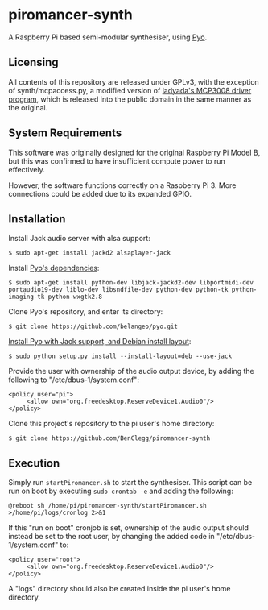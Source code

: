 # piromancer-synth
A Raspberry Pi based semi-modular synthesiser, using [Pyo](https://github.com/belangeo/pyo).

## Licensing
All contents of this repository are released under GPLv3, with the exception of synth/mcpaccess.py, a modified version of [ladyada's MCP3008 driver program](https://gist.github.com/ladyada/3151375), which is released into the public domain in the same manner as the original.

## System Requirements
This software was originally designed for the original Raspberry Pi Model B, but this was confirmed to have insufficient compute power to run effectively.

However, the software functions correctly on a Raspberry Pi 3. More connections could be added due to its expanded GPIO.

## Installation
Install Jack audio server with alsa support:
```console
$ sudo apt-get install jackd2 alsaplayer-jack
```

Install [Pyo's dependencies](https://gist.github.com/pwalsh/8594869):
```console
$ sudo apt-get install python-dev libjack-jackd2-dev libportmidi-dev portaudio19-dev liblo-dev libsndfile-dev python-dev python-tk python-imaging-tk python-wxgtk2.8
```

Clone Pyo's repository, and enter its directory:
```console
$ git clone https://github.com/belangeo/pyo.git
```

[Install Pyo with Jack support, and Debian install layout](http://ajaxsoundstudio.com/pyodoc/compiling.html):
```console
$ sudo python setup.py install --install-layout=deb --use-jack
```

Provide the user with ownership of the audio output device, by adding the following to "/etc/dbus-1/system.conf":
```
<policy user="pi">
     <allow own="org.freedesktop.ReserveDevice1.Audio0"/>
</policy>
```

Clone this project's repository to the pi user's home directory:
```console
$ git clone https://github.com/BenClegg/piromancer-synth
```

## Execution
Simply run `startPiromancer.sh` to start the synthesiser. This script can be run on boot by executing `sudo crontab -e` and adding the following:
```
@reboot sh /home/pi/piromancer-synth/startPiromancer.sh >/home/pi/logs/cronlog 2>&1
```

If this "run on boot" cronjob is set, ownership of the audio output should instead be set to the root user, by changing the added code in "/etc/dbus-1/system.conf" to:
```
<policy user="root">
     <allow own="org.freedesktop.ReserveDevice1.Audio0"/>
</policy>
```

A "logs" directory should also be created inside the pi user's home directory.
